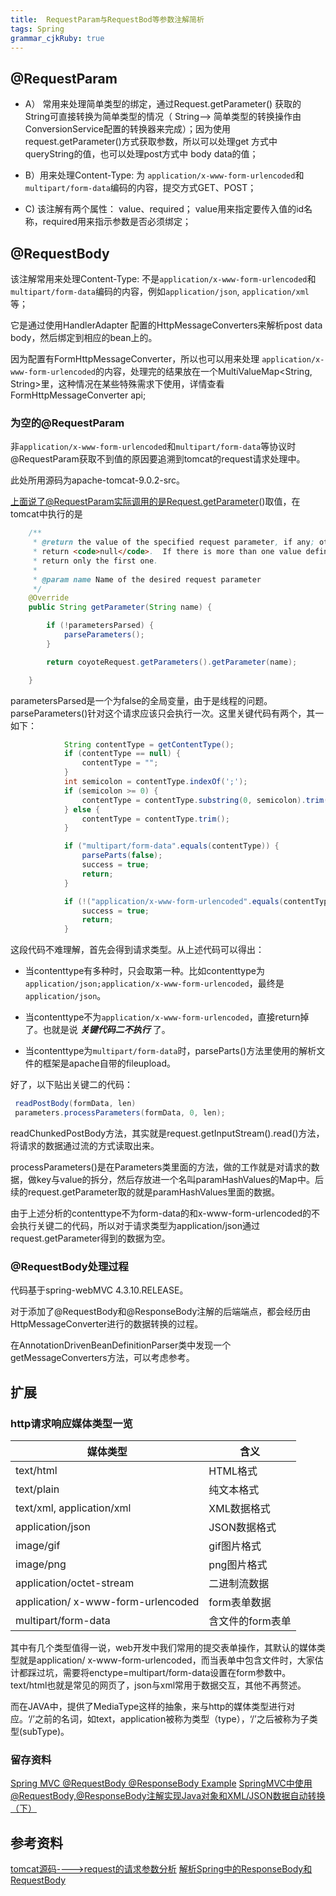```yaml
--- 
title:  RequestParam与RequestBod等参数注解简析
tags: Spring
grammar_cjkRuby: true
---
```


## @RequestParam
- A） 常用来处理简单类型的绑定，通过Request.getParameter() 获取的String可直接转换为简单类型的情况（ String--> 简单类型的转换操作由ConversionService配置的转换器来完成）；因为使用request.getParameter()方式获取参数，所以可以处理get 方式中queryString的值，也可以处理post方式中 body data的值；

- B）用来处理Content-Type: 为 ```application/x-www-form-urlencoded```和```multipart/form-data```编码的内容，提交方式GET、POST；

- C) 该注解有两个属性： value、required； value用来指定要传入值的id名称，required用来指示参数是否必须绑定；

## @RequestBody

该注解常用来处理Content-Type: 不是```application/x-www-form-urlencoded```和```multipart/form-data```编码的内容，例如```application/json```, ```application/xml```等；

它是通过使用HandlerAdapter 配置的HttpMessageConverters来解析post data body，然后绑定到相应的bean上的。

因为配置有FormHttpMessageConverter，所以也可以用来处理 ```application/x-www-form-urlencoded```的内容，处理完的结果放在一个MultiValueMap<String, String>里，这种情况在某些特殊需求下使用，详情查看FormHttpMessageConverter api;

### 为空的@RequestParam
非```application/x-www-form-urlencoded```和```multipart/form-data```等协议时@RequestParam获取不到值的原因要追溯到tomcat的request请求处理中。

此处所用源码为apache-tomcat-9.0.2-src。

上面说了@RequestParam实际调用的是Request.getParameter()取值，在tomcat中执行的是
```java
	/**
     * @return the value of the specified request parameter, if any; otherwise,
     * return <code>null</code>.  If there is more than one value defined,
     * return only the first one.
     *
     * @param name Name of the desired request parameter
     */
    @Override
    public String getParameter(String name) {

        if (!parametersParsed) {
            parseParameters();
        }

        return coyoteRequest.getParameters().getParameter(name);

    }
```
parametersParsed是一个为false的全局变量，由于是线程的问题。parseParameters()针对这个请求应该只会执行一次。这里关键代码有两个，其一如下：
```java
			String contentType = getContentType();
            if (contentType == null) {
                contentType = "";
            }
            int semicolon = contentType.indexOf(';');
            if (semicolon >= 0) {
                contentType = contentType.substring(0, semicolon).trim();
            } else {
                contentType = contentType.trim();
            }

            if ("multipart/form-data".equals(contentType)) {
                parseParts(false);
                success = true;
                return;
            }

            if (!("application/x-www-form-urlencoded".equals(contentType))) {
                success = true;
                return;
            }
```
这段代码不难理解，首先会得到请求类型。从上述代码可以得出：

- 当contenttype有多种时，只会取第一种。比如contenttype为```application/json;application/x-www-form-urlencoded```，最终是```application/json```。

- 当contenttype不为```application/x-www-form-urlencoded```，直接return掉了。也就是说 ***关键代码二不执行*** 了。

- 当contenttype为```multipart/form-data```时，parseParts()方法里使用的解析文件的框架是apache自带的fileupload。

好了，以下贴出关键二的代码：
```java
 readPostBody(formData, len)
 parameters.processParameters(formData, 0, len);
 ```
readChunkedPostBody方法，其实就是request.getInputStream().read()方法，将请求的数据通过流的方式读取出来。
 
processParameters()是在Parameters类里面的方法，做的工作就是对请求的数据，做key与value的拆分，然后存放进一个名叫paramHashValues的Map中。后续的request.getParameter取的就是paramHashValues里面的数据。

由于上述分析的contenttype不为form-data的和x-www-form-urlencoded的不会执行关键二的代码，所以对于请求类型为application/json通过request.getParameter得到的数据为空。
### @RequestBody处理过程
代码基于spring-webMVC 4.3.10.RELEASE。

对于添加了@RequestBody和@ResponseBody注解的后端端点，都会经历由HttpMessageConverter进行的数据转换的过程。

在AnnotationDrivenBeanDefinitionParser类中发现一个getMessageConverters方法，可以考虑参考。

##  扩展
### http请求响应媒体类型一览

|媒体类型|含义|
|---|---|
|text/html |	HTML格式
|text/plain |	纯文本格式
|text/xml, application/xml |	XML数据格式|
|application/json	|JSON数据格式|
|image/gif	|gif图片格式|
|image/png |png图片格式|
|application/octet-stream	|二进制流数据|
|application/ x-www-form-urlencoded	|form表单数据|
|multipart/form-data	|含文件的form表单|

其中有几个类型值得一说，web开发中我们常用的提交表单操作，其默认的媒体类型就是application/ x-www-form-urlencoded，而当表单中包含文件时，大家估计都踩过坑，需要将enctype=multipart/form-data设置在form参数中。text/html也就是常见的网页了，json与xml常用于数据交互，其他不再赘述。

而在JAVA中，提供了MediaType这样的抽象，来与http的媒体类型进行对应。‘/’之前的名词，如text，application被称为类型（type），‘/’之后被称为子类型(subType)。
### 留存资料
[Spring MVC @RequestBody @ResponseBody Example](http://websystique.com/springmvc/spring-mvc-requestbody-responsebody-example/)
[SpringMVC中使用@RequestBody,@ResponseBody注解实现Java对象和XML/JSON数据自动转换（下）](http://bijian1013.iteye.com/blog/2310240)
## 参考资料
[tomcat源码---->request的请求参数分析](http://www.cnblogs.com/huhx/p/baseusewebparameter1.html)
[解析Spring中的ResponseBody和RequestBody](https://www.cnkirito.moe/2017/08/30/%E8%A7%A3%E6%9E%90Spring%E4%B8%AD%E7%9A%84ResponseBody%E5%92%8CRequestBody/)